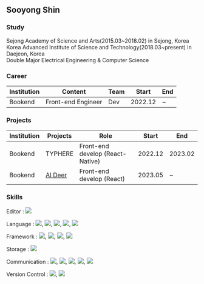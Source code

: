 ## Sooyong Shin

### Study
Sejong Academy of Science and Arts(2015.03\~2018.02) in Sejong, Korea<br>
Korea Advanced Institute of Science and Technology(2018.03\~present) in Daejeon, Korea<br>
Double Major Electrical Engineering & Computer Science

### Career
|Institution|Content|Team|Start|End|
|---|---|---|---|---|
|Bookend|Front-end Engineer|Dev|2022.12|~|

### Projects
|Institution|Projects|Role|Start|End|
|---|---|---|---|---|
|Bookend|TYPHERE|Front-end develop (React-Native)|2022.12|2023.02|
|Bookend|[AI Deer](https://chromewebstore.google.com/detail/ai-deer/clfeejjmcegnmnhoaaffboddkajhenep?hl=ko)|Front-end develop (React)|2023.05|~|

### Skills

Editor : 
<img src="https://img.shields.io/badge/VS Code-007ACC?style=plastic&logo=Visual Studio Code&logoColor=white"/></a>

Language : 
<img src="https://img.shields.io/badge/HTML5-E34F26?style=plastic&logo=HTML5&logoColor=white"/></a>,
<img src="https://img.shields.io/badge/CSS3-1572B6?style=plastic&logo=CSS3&logoColor=white"/></a>,
<img src="https://img.shields.io/badge/JavaScript-F7DF1E?style=plastic&logo=JavaScript&logoColor=white"/></a>,
<img src="https://img.shields.io/badge/Python-3776AB?style=plastic&logo=Python&logoColor=white"/></a>,
<img src="https://img.shields.io/badge/C-A8B9CC?style=plastic&logo=c&logoColor=white"/></a>
<br>

Framework : 
<img src="https://img.shields.io/badge/React-61DAFB?style=plastic&logo=React&logoColor=white"/></a>,
<img src="https://img.shields.io/badge/React%20Native-61DAFB?style=plastic&logo=React&logoColor=white"/></a>,
<img src="https://img.shields.io/badge/Node.js-339933?style=plastic&logo=Node.js&logoColor=white"/></a>,
<img src="https://img.shields.io/badge/Expo-000000?style=plastic&logo=Expo&logoColor=white"/></a>
<br>
<!--<img src="https://img.shields.io/badge/FastAPI-005571?style=plastic&logo=fastapi"/></a>,
<img src="https://img.shields.io/badge/Express-000000?style=plastic&logo=Express&logoColor=white"/></a>-->

Storage : 
<img src="https://img.shields.io/badge/MySQL-4479A1?style=plastic&logo=MySQL&logoColor=white"/></a>
<br>

Communication : 
<img src="https://img.shields.io/badge/Slack-4A154B?style=plastic&logo=Slack&logoColor=white"/></a>,
<img src="https://img.shields.io/badge/Jira-0052CC?style=plastic&logo=Jira&logoColor=white"/></a>,
<img src="https://img.shields.io/badge/Confluence-172B4D?style=plastic&logo=Confluence&logoColor=white"/></a>,
<img src="https://img.shields.io/badge/Notion-000000?style=plastic&logo=Notion&logoColor=white"/></a>,
<img src="https://img.shields.io/badge/Markdown-000000?style=plastic&logo=Markdown&logoColor=white"/></a>

Version Control : 
<img src="https://img.shields.io/badge/Git-F05032?style=plastic&logo=Git&logoColor=white"/></a>,
<img src="https://img.shields.io/badge/GitHub-181717?style=plastic&logo=GitHub&logoColor=white"/></a>


